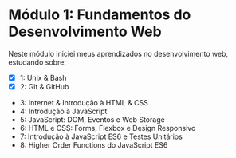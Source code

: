 # Módulo 1: Fundamentos do Desenvolvimento Web

Neste módulo iniciei meus aprendizados no desenvolvimento web, estudando sobre:

- [X] 1: Unix & Bash
- [X] 2: Git & GitHub
- 3: Internet & Introdução à HTML & CSS
- 4: Introdução à JavaScript
- 5: JavaScript: DOM, Eventos e Web Storage
- 6: HTML e CSS: Forms, Flexbox e Design Responsivo
- 7: Introdução à JavaScript ES6 e Testes Unitários
- 8: Higher Order Functions do JavaScript ES6